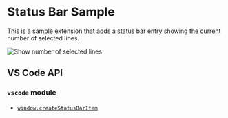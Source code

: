 # Status Bar Sample

This is a sample extension that adds a status bar entry showing the current number of selected lines.

![Show number of selected lines](https://raw.githubusercontent.com/Microsoft/vscode-extension-samples/main/statusbar-sample/preview.gif)


## VS Code API

### `vscode` module

- [`window.createStatusBarItem`](https://code.visualstudio.com/api/references/vscode-api#window.createStatusBarItem)
